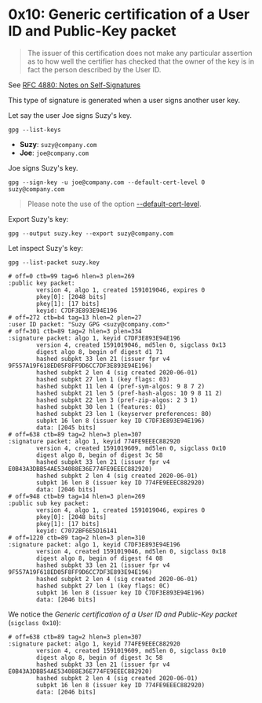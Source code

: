 # 0x10: Generic certification of a User ID and Public-Key packet

> The issuer of this certification does not make any particular
> assertion as to how well the certifier has checked that the owner
> of the key is in fact the person described by the User ID.

See [RFC 4880: Notes on Self-Signatures](https://tools.ietf.org/html/rfc4880#section-5.2.3.3)

This type of signature is generated when a user signs another user key.

Let say the user Joe signs Suzy's key.

    gpg --list-keys

* **Suzy**: `suzy@company.com`    
* **Joe**: `joe@company.com`

Joe signs Suzy's key.

    gpg --sign-key -u joe@company.com --default-cert-level 0 suzy@company.com
    
> Please note the use of the option [--default-cert-level](https://www.gnupg.org/documentation/manuals/gnupg/GPG-Configuration-Options.html).

Export Suzy's key:

    gpg --output suzy.key --export suzy@company.com

Let inspect Suzy's key:

    gpg --list-packet suzy.key
    
    # off=0 ctb=99 tag=6 hlen=3 plen=269
    :public key packet:
            version 4, algo 1, created 1591019046, expires 0
            pkey[0]: [2048 bits]
            pkey[1]: [17 bits]
            keyid: C7DF3E893E94E196
    # off=272 ctb=b4 tag=13 hlen=2 plen=27
    :user ID packet: "Suzy GPG <suzy@company.com>"
    # off=301 ctb=89 tag=2 hlen=3 plen=334
    :signature packet: algo 1, keyid C7DF3E893E94E196
            version 4, created 1591019046, md5len 0, sigclass 0x13
            digest algo 8, begin of digest d1 71
            hashed subpkt 33 len 21 (issuer fpr v4 9F557A19F618ED05F8FF9D6CC7DF3E893E94E196)
            hashed subpkt 2 len 4 (sig created 2020-06-01)
            hashed subpkt 27 len 1 (key flags: 03)
            hashed subpkt 11 len 4 (pref-sym-algos: 9 8 7 2)
            hashed subpkt 21 len 5 (pref-hash-algos: 10 9 8 11 2)
            hashed subpkt 22 len 3 (pref-zip-algos: 2 3 1)
            hashed subpkt 30 len 1 (features: 01)
            hashed subpkt 23 len 1 (keyserver preferences: 80)
            subpkt 16 len 8 (issuer key ID C7DF3E893E94E196)
            data: [2045 bits]
    # off=638 ctb=89 tag=2 hlen=3 plen=307
    :signature packet: algo 1, keyid 774FE9EEEC882920
            version 4, created 1591019609, md5len 0, sigclass 0x10
            digest algo 8, begin of digest 3c 58
            hashed subpkt 33 len 21 (issuer fpr v4 E0B43A3DBB54AE534088E36E774FE9EEEC882920)
            hashed subpkt 2 len 4 (sig created 2020-06-01)
            subpkt 16 len 8 (issuer key ID 774FE9EEEC882920)
            data: [2046 bits]
    # off=948 ctb=b9 tag=14 hlen=3 plen=269
    :public sub key packet:
            version 4, algo 1, created 1591019046, expires 0
            pkey[0]: [2048 bits]
            pkey[1]: [17 bits]
            keyid: C7072BF6E5D16141
    # off=1220 ctb=89 tag=2 hlen=3 plen=310
    :signature packet: algo 1, keyid C7DF3E893E94E196
            version 4, created 1591019046, md5len 0, sigclass 0x18
            digest algo 8, begin of digest f4 08
            hashed subpkt 33 len 21 (issuer fpr v4 9F557A19F618ED05F8FF9D6CC7DF3E893E94E196)
            hashed subpkt 2 len 4 (sig created 2020-06-01)
            hashed subpkt 27 len 1 (key flags: 0C)
            subpkt 16 len 8 (issuer key ID C7DF3E893E94E196)
            data: [2046 bits]

We notice the _Generic certification of a User ID and Public-Key packet_ (`sigclass 0x10`):

    # off=638 ctb=89 tag=2 hlen=3 plen=307
    :signature packet: algo 1, keyid 774FE9EEEC882920
            version 4, created 1591019609, md5len 0, sigclass 0x10
            digest algo 8, begin of digest 3c 58
            hashed subpkt 33 len 21 (issuer fpr v4 E0B43A3DBB54AE534088E36E774FE9EEEC882920)
            hashed subpkt 2 len 4 (sig created 2020-06-01)
            subpkt 16 len 8 (issuer key ID 774FE9EEEC882920)
            data: [2046 bits]

